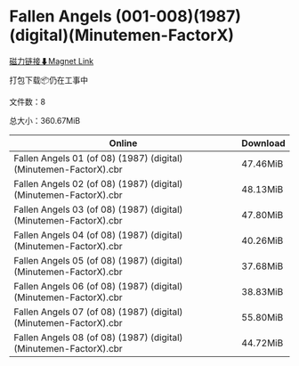 # Fallen Angels (001-008)(1987)(digital)(Minutemen-FactorX)

[磁力链接⬇Magnet Link](magnet:?xt=urn:btih:c07db2e121b227ca84abe57cbd9259b362add6f2&dn=Fallen%20Angels%20%28001-008%29%281987%29%28digital%29%28Minutemen-FactorX%29)

打包下载📦仍在工事中

文件数：8

总大小：360.67MiB

Online | Download
--- | ---
Fallen Angels 01 (of 08) (1987) (digital) (Minutemen-FactorX).cbr | 47.46MiB
Fallen Angels 02 (of 08) (1987) (digital) (Minutemen-FactorX).cbr | 48.13MiB
Fallen Angels 03 (of 08) (1987) (digital) (Minutemen-FactorX).cbr | 47.80MiB
Fallen Angels 04 (of 08) (1987) (digital) (Minutemen-FactorX).cbr | 40.26MiB
Fallen Angels 05 (of 08) (1987) (digital) (Minutemen-FactorX).cbr | 37.68MiB
Fallen Angels 06 (of 08) (1987) (digital) (Minutemen-FactorX).cbr | 38.83MiB
Fallen Angels 07 (of 08) (1987) (digital) (Minutemen-FactorX).cbr | 55.80MiB
Fallen Angels 08 (of 08) (1987) (digital) (Minutemen-FactorX).cbr | 44.72MiB